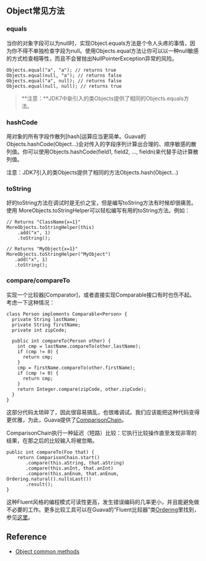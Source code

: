 ## Object常见方法
### equals
当你的对象字段可以为null时，实现Object.equals方法是个令人头疼的事情，因为你不得不单独检查字段为null。使用Objects.equal方法让你可以以一种null敏感的方式检查相等性，而且不会冒抛出NullPointerException异常的风险。
```
Objects.equal("a", "a"); // returns true
Objects.equal(null, "a"); // returns false
Objects.equal("a", null); // returns false
Objects.equal(null, null); // returns true
```
> **注意：**JDK7中新引入的类Objects提供了相同的Objects.equals方法。
### hashCode
用对象的所有字段作散列[hash]运算应当更简单。Guava的Objects.hashCode(Object...)会对传入的字段序列计算出合理的、顺序敏感的散列值。你可以使用Objects.hashCode(field1, field2, …, fieldn)来代替手动计算散列值。

注意：JDK7引入的类Objects提供了相同的方法Objects.hash(Object...)
### toString
好的toString方法在调试时是无价之宝，但是编写toString方法有时候却很痛苦。使用 MoreObjects.toStringHelper可以轻松编写有用的toString方法。例如：
```
// Returns "ClassName{x=1}"
MoreObjects.toStringHelper(this)
    .add("x", 1)
    .toString();

// Returns "MyObject{x=1}"
MoreObjects.toStringHelper("MyObject")
   .add("x", 1)
   .toString();
```
### compare/compareTo
实现一个比较器[Comparator]，或者直接实现Comparable接口有时也伤不起。考虑一下这种情况：
```
class Person implements Comparable<Person> {
  private String lastName;
  private String firstName;
  private int zipCode;

  public int compareTo(Person other) {
    int cmp = lastName.compareTo(other.lastName);
    if (cmp != 0) {
      return cmp;
    }
    cmp = firstName.compareTo(other.firstName);
    if (cmp != 0) {
      return cmp;
    }
    return Integer.compare(zipCode, other.zipCode);
  }
}
```
这部分代码太琐碎了，因此很容易搞乱，也很难调试。我们应该能把这种代码变得更优雅，为此，Guava提供了[ComparisonChain](http://google.github.io/guava/releases/snapshot/api/docs/com/google/common/collect/ComparisonChain.html)。

ComparisonChain执行一种延迟（短路）比较：它执行比较操作直至发现非零的结果，在那之后的比较输入将被忽略。
```
public int compareTo(Foo that) {
    return ComparisonChain.start()
       .compare(this.aString, that.aString)
       .compare(this.anInt, that.anInt)
       .compare(this.anEnum, that.anEnum, Ordering.natural().nullsLast())
       .result();
}
```
这种Fluent风格的编程模式可读性更高，发生错误编码的几率更小，并且能避免做不必要的工作。更多比较工具可以在Guava的“Fluent比较器”类[Ordering](http://google.github.io/guava/releases/snapshot/api/docs/com/google/common/collect/Ordering.html)里找到，参见[这里](https://github.com/google/guava/wiki/OrderingExplained)。

## Reference
- [Object common methods](https://github.com/google/guava/wiki/CommonObjectUtilitiesExplained)